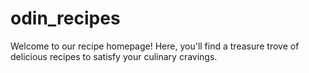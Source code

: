 # odin_recipes
Welcome to our recipe homepage! Here, you'll find a treasure trove of delicious recipes to satisfy your culinary cravings. 
